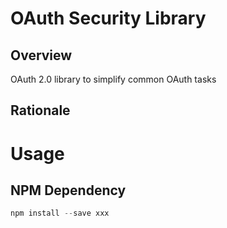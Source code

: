 # OAuth Security Library

## Overview
OAuth 2.0 library to simplify common OAuth tasks

## Rationale

# Usage

## NPM Dependency
```javascript
npm install --save xxx
```

